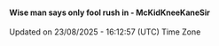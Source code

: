 #### Wise man says only fool rush in - McKidKneeKaneSir
Updated on 23/08/2025 - 16:12:57 (UTC) Time Zone
